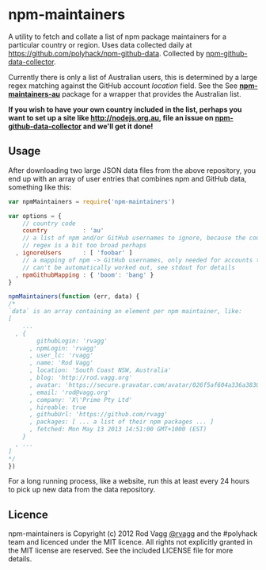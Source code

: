 npm-maintainers
===============

A utility to fetch and collate a list of npm package maintainers for a particular country or region. Uses data collected daily at <https://github.com/polyhack/npm-github-data>. Collected by [npm-github-data-collector](https://github.com/polyhack/npm-github-data-collector).

Currently there is only a list of Australian users, this is determined by a large regex matching against the GitHub account *location* field. See the See **[npm-maintainers-au](https://github.com/polyhack/npm-maintainers-au)** package for a wrapper that provides the Australian list.

**If you wish to have your own country included in the list, perhaps you want to set up a site like <http://nodejs.org.au>, file an issue on [npm-github-data-collector](https://github.com/polyhack/npm-github-data-collector) and we'll get it done!**

## Usage

After downloading two large JSON data files from the above repository, you end up with an array of user entries that combines npm and GitHub data, something like this:

```js
var npmMaintainers = require('npm-maintainers')

var options = {
    // country code
    country          : 'au'
    // a list of npm and/or GitHub usernames to ignore, because the country
    // regex is a bit too broad perhaps
  , ignoreUsers      : [ 'foobar' ]
    // a mapping of npm -> GitHub usernames, only needed for accounts that
    // can't be automatically worked out, see stdout for details
  , npmGithubMapping : { 'boom': 'bang' }
}

npmMaintainers(function (err, data) {
/*
`data` is an array containing an element per npm maintainer, like:
[
    ...
  , {
        githubLogin: 'rvagg'
      , npmLogin: 'rvagg'
      , user_lc: 'rvagg'
      , name: 'Rod Vagg'
      , location: 'South Coast NSW, Australia'
      , blog: 'http://rod.vagg.org'
      , avatar: 'https://secure.gravatar.com/avatar/026f5af604a336a38301639027757f29?d=https://a248.e.akamai.net/assets.github.com%2Fimages%2Fgravatars%2Fgravatar-user-420.png'
      , email: 'rod@vagg.org'
      , company: 'X\'Prime Pty Ltd'
      , hireable: true
      , githubUrl: 'https://github.com/rvagg'
      , packages: [ ... a list of their npm packages ... ]
      , fetched: Mon May 13 2013 14:51:00 GMT+1000 (EST)
    }
  , ...
]
*/
})
```

For a long running process, like a website, run this at least every 24 hours to pick up new data from the data repository.

## Licence

npm-maintainers is Copyright (c) 2012 Rod Vagg [@rvagg](https://twitter.com/rvagg) and the #polyhack team and licenced under the MIT licence. All rights not explicitly granted in the MIT license are reserved. See the included LICENSE file for more details.